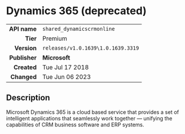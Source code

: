# Dynamics 365 (deprecated)
| | |
|-:|-|
|**API name**|`shared_dynamicscrmonline`|
|**Tier**|Premium|
|**Version**|`releases/v1.0.1639\1.0.1639.3319`|
|**Publisher**|**Microsoft**|
|**Created**|Tue Jul 17 2018|
|**Changed**|Tue Jun 06 2023|

## Description
Microsoft Dynamics 365 is a cloud based service that provides a set of intelligent applications that seamlessly work together — unifying the capabilities of CRM business software and ERP systems.
